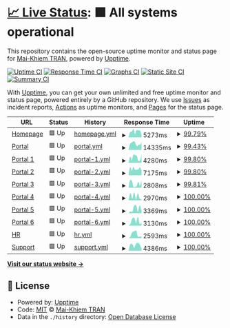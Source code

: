 # [📈 Live Status](https://tmkhiem.github.io/hcmums-web-uptime): <!--live status--> **🟩 All systems operational**

This repository contains the open-source uptime monitor and status page for [Mai-Khiem TRAN](https://tmkhiem.github.io/hcmums-web-uptime), powered by [Upptime](https://github.com/upptime/upptime).

[![Uptime CI](https://github.com/tmkhiem/hcmums-web-uptime/workflows/Uptime%20CI/badge.svg)](https://github.com/tmkhiem/hcmums-web-uptime/actions?query=workflow%3A%22Uptime+CI%22)
[![Response Time CI](https://github.com/tmkhiem/hcmums-web-uptime/workflows/Response%20Time%20CI/badge.svg)](https://github.com/tmkhiem/hcmums-web-uptime/actions?query=workflow%3A%22Response+Time+CI%22)
[![Graphs CI](https://github.com/tmkhiem/hcmums-web-uptime/workflows/Graphs%20CI/badge.svg)](https://github.com/tmkhiem/hcmums-web-uptime/actions?query=workflow%3A%22Graphs+CI%22)
[![Static Site CI](https://github.com/tmkhiem/hcmums-web-uptime/workflows/Static%20Site%20CI/badge.svg)](https://github.com/tmkhiem/hcmums-web-uptime/actions?query=workflow%3A%22Static+Site+CI%22)
[![Summary CI](https://github.com/tmkhiem/hcmums-web-uptime/workflows/Summary%20CI/badge.svg)](https://github.com/tmkhiem/hcmums-web-uptime/actions?query=workflow%3A%22Summary+CI%22)

With [Upptime](https://upptime.js.org), you can get your own unlimited and free uptime monitor and status page, powered entirely by a GitHub repository. We use [Issues](https://github.com/tmkhiem/hcmums-web-uptime/issues) as incident reports, [Actions](https://github.com/tmkhiem/hcmums-web-uptime/actions) as uptime monitors, and [Pages](https://tmkhiem.github.io/hcmums-web-uptime) for the status page.

<!--start: status pages-->
<!-- This summary is generated by Upptime (https://github.com/upptime/upptime) -->
<!-- Do not edit this manually, your changes will be overwritten -->
<!-- prettier-ignore -->
| URL | Status | History | Response Time | Uptime |
| --- | ------ | ------- | ------------- | ------ |
| <img alt="" src="https://icons.duckduckgo.com/ip3/hcmus.edu.vn.ico" height="13"> [Homepage](https://hcmus.edu.vn/) | 🟩 Up | [homepage.yml](https://github.com/tmkhiem/hcmus-web-uptime/commits/HEAD/history/homepage.yml) | <details><summary><img alt="Response time graph" src="./graphs/homepage/response-time-week.png" height="20"> 5273ms</summary><br><a href="https://tmkhiem.github.io/hcmus-web-uptime/history/homepage"><img alt="Response time 6019" src="https://img.shields.io/endpoint?url=https%3A%2F%2Fraw.githubusercontent.com%2Ftmkhiem%2Fhcmus-web-uptime%2FHEAD%2Fapi%2Fhomepage%2Fresponse-time.json"></a><br><a href="https://tmkhiem.github.io/hcmus-web-uptime/history/homepage"><img alt="24-hour response time 2104" src="https://img.shields.io/endpoint?url=https%3A%2F%2Fraw.githubusercontent.com%2Ftmkhiem%2Fhcmus-web-uptime%2FHEAD%2Fapi%2Fhomepage%2Fresponse-time-day.json"></a><br><a href="https://tmkhiem.github.io/hcmus-web-uptime/history/homepage"><img alt="7-day response time 5273" src="https://img.shields.io/endpoint?url=https%3A%2F%2Fraw.githubusercontent.com%2Ftmkhiem%2Fhcmus-web-uptime%2FHEAD%2Fapi%2Fhomepage%2Fresponse-time-week.json"></a><br><a href="https://tmkhiem.github.io/hcmus-web-uptime/history/homepage"><img alt="30-day response time 5293" src="https://img.shields.io/endpoint?url=https%3A%2F%2Fraw.githubusercontent.com%2Ftmkhiem%2Fhcmus-web-uptime%2FHEAD%2Fapi%2Fhomepage%2Fresponse-time-month.json"></a><br><a href="https://tmkhiem.github.io/hcmus-web-uptime/history/homepage"><img alt="1-year response time 6019" src="https://img.shields.io/endpoint?url=https%3A%2F%2Fraw.githubusercontent.com%2Ftmkhiem%2Fhcmus-web-uptime%2FHEAD%2Fapi%2Fhomepage%2Fresponse-time-year.json"></a></details> | <details><summary><a href="https://tmkhiem.github.io/hcmus-web-uptime/history/homepage">99.79%</a></summary><a href="https://tmkhiem.github.io/hcmus-web-uptime/history/homepage"><img alt="All-time uptime 97.46%" src="https://img.shields.io/endpoint?url=https%3A%2F%2Fraw.githubusercontent.com%2Ftmkhiem%2Fhcmus-web-uptime%2FHEAD%2Fapi%2Fhomepage%2Fuptime.json"></a><br><a href="https://tmkhiem.github.io/hcmus-web-uptime/history/homepage"><img alt="24-hour uptime 100.00%" src="https://img.shields.io/endpoint?url=https%3A%2F%2Fraw.githubusercontent.com%2Ftmkhiem%2Fhcmus-web-uptime%2FHEAD%2Fapi%2Fhomepage%2Fuptime-day.json"></a><br><a href="https://tmkhiem.github.io/hcmus-web-uptime/history/homepage"><img alt="7-day uptime 99.79%" src="https://img.shields.io/endpoint?url=https%3A%2F%2Fraw.githubusercontent.com%2Ftmkhiem%2Fhcmus-web-uptime%2FHEAD%2Fapi%2Fhomepage%2Fuptime-week.json"></a><br><a href="https://tmkhiem.github.io/hcmus-web-uptime/history/homepage"><img alt="30-day uptime 95.28%" src="https://img.shields.io/endpoint?url=https%3A%2F%2Fraw.githubusercontent.com%2Ftmkhiem%2Fhcmus-web-uptime%2FHEAD%2Fapi%2Fhomepage%2Fuptime-month.json"></a><br><a href="https://tmkhiem.github.io/hcmus-web-uptime/history/homepage"><img alt="1-year uptime 97.46%" src="https://img.shields.io/endpoint?url=https%3A%2F%2Fraw.githubusercontent.com%2Ftmkhiem%2Fhcmus-web-uptime%2FHEAD%2Fapi%2Fhomepage%2Fuptime-year.json"></a></details>
| <img alt="" src="https://icons.duckduckgo.com/ip3/portal.hcmus.edu.vn.ico" height="13"> [Portal](https://portal.hcmus.edu.vn/) | 🟩 Up | [portal.yml](https://github.com/tmkhiem/hcmus-web-uptime/commits/HEAD/history/portal.yml) | <details><summary><img alt="Response time graph" src="./graphs/portal/response-time-week.png" height="20"> 14335ms</summary><br><a href="https://tmkhiem.github.io/hcmus-web-uptime/history/portal"><img alt="Response time 14142" src="https://img.shields.io/endpoint?url=https%3A%2F%2Fraw.githubusercontent.com%2Ftmkhiem%2Fhcmus-web-uptime%2FHEAD%2Fapi%2Fportal%2Fresponse-time.json"></a><br><a href="https://tmkhiem.github.io/hcmus-web-uptime/history/portal"><img alt="24-hour response time 17454" src="https://img.shields.io/endpoint?url=https%3A%2F%2Fraw.githubusercontent.com%2Ftmkhiem%2Fhcmus-web-uptime%2FHEAD%2Fapi%2Fportal%2Fresponse-time-day.json"></a><br><a href="https://tmkhiem.github.io/hcmus-web-uptime/history/portal"><img alt="7-day response time 14335" src="https://img.shields.io/endpoint?url=https%3A%2F%2Fraw.githubusercontent.com%2Ftmkhiem%2Fhcmus-web-uptime%2FHEAD%2Fapi%2Fportal%2Fresponse-time-week.json"></a><br><a href="https://tmkhiem.github.io/hcmus-web-uptime/history/portal"><img alt="30-day response time 14021" src="https://img.shields.io/endpoint?url=https%3A%2F%2Fraw.githubusercontent.com%2Ftmkhiem%2Fhcmus-web-uptime%2FHEAD%2Fapi%2Fportal%2Fresponse-time-month.json"></a><br><a href="https://tmkhiem.github.io/hcmus-web-uptime/history/portal"><img alt="1-year response time 14142" src="https://img.shields.io/endpoint?url=https%3A%2F%2Fraw.githubusercontent.com%2Ftmkhiem%2Fhcmus-web-uptime%2FHEAD%2Fapi%2Fportal%2Fresponse-time-year.json"></a></details> | <details><summary><a href="https://tmkhiem.github.io/hcmus-web-uptime/history/portal">99.43%</a></summary><a href="https://tmkhiem.github.io/hcmus-web-uptime/history/portal"><img alt="All-time uptime 98.77%" src="https://img.shields.io/endpoint?url=https%3A%2F%2Fraw.githubusercontent.com%2Ftmkhiem%2Fhcmus-web-uptime%2FHEAD%2Fapi%2Fportal%2Fuptime.json"></a><br><a href="https://tmkhiem.github.io/hcmus-web-uptime/history/portal"><img alt="24-hour uptime 100.00%" src="https://img.shields.io/endpoint?url=https%3A%2F%2Fraw.githubusercontent.com%2Ftmkhiem%2Fhcmus-web-uptime%2FHEAD%2Fapi%2Fportal%2Fuptime-day.json"></a><br><a href="https://tmkhiem.github.io/hcmus-web-uptime/history/portal"><img alt="7-day uptime 99.43%" src="https://img.shields.io/endpoint?url=https%3A%2F%2Fraw.githubusercontent.com%2Ftmkhiem%2Fhcmus-web-uptime%2FHEAD%2Fapi%2Fportal%2Fuptime-week.json"></a><br><a href="https://tmkhiem.github.io/hcmus-web-uptime/history/portal"><img alt="30-day uptime 98.04%" src="https://img.shields.io/endpoint?url=https%3A%2F%2Fraw.githubusercontent.com%2Ftmkhiem%2Fhcmus-web-uptime%2FHEAD%2Fapi%2Fportal%2Fuptime-month.json"></a><br><a href="https://tmkhiem.github.io/hcmus-web-uptime/history/portal"><img alt="1-year uptime 98.77%" src="https://img.shields.io/endpoint?url=https%3A%2F%2Fraw.githubusercontent.com%2Ftmkhiem%2Fhcmus-web-uptime%2FHEAD%2Fapi%2Fportal%2Fuptime-year.json"></a></details>
| <img alt="" src="https://icons.duckduckgo.com/ip3/portal1.hcmus.edu.vn.ico" height="13"> [Portal 1](https://portal1.hcmus.edu.vn/) | 🟩 Up | [portal-1.yml](https://github.com/tmkhiem/hcmus-web-uptime/commits/HEAD/history/portal-1.yml) | <details><summary><img alt="Response time graph" src="./graphs/portal-1/response-time-week.png" height="20"> 4280ms</summary><br><a href="https://tmkhiem.github.io/hcmus-web-uptime/history/portal-1"><img alt="Response time 5128" src="https://img.shields.io/endpoint?url=https%3A%2F%2Fraw.githubusercontent.com%2Ftmkhiem%2Fhcmus-web-uptime%2FHEAD%2Fapi%2Fportal-1%2Fresponse-time.json"></a><br><a href="https://tmkhiem.github.io/hcmus-web-uptime/history/portal-1"><img alt="24-hour response time 6331" src="https://img.shields.io/endpoint?url=https%3A%2F%2Fraw.githubusercontent.com%2Ftmkhiem%2Fhcmus-web-uptime%2FHEAD%2Fapi%2Fportal-1%2Fresponse-time-day.json"></a><br><a href="https://tmkhiem.github.io/hcmus-web-uptime/history/portal-1"><img alt="7-day response time 4280" src="https://img.shields.io/endpoint?url=https%3A%2F%2Fraw.githubusercontent.com%2Ftmkhiem%2Fhcmus-web-uptime%2FHEAD%2Fapi%2Fportal-1%2Fresponse-time-week.json"></a><br><a href="https://tmkhiem.github.io/hcmus-web-uptime/history/portal-1"><img alt="30-day response time 4469" src="https://img.shields.io/endpoint?url=https%3A%2F%2Fraw.githubusercontent.com%2Ftmkhiem%2Fhcmus-web-uptime%2FHEAD%2Fapi%2Fportal-1%2Fresponse-time-month.json"></a><br><a href="https://tmkhiem.github.io/hcmus-web-uptime/history/portal-1"><img alt="1-year response time 5128" src="https://img.shields.io/endpoint?url=https%3A%2F%2Fraw.githubusercontent.com%2Ftmkhiem%2Fhcmus-web-uptime%2FHEAD%2Fapi%2Fportal-1%2Fresponse-time-year.json"></a></details> | <details><summary><a href="https://tmkhiem.github.io/hcmus-web-uptime/history/portal-1">99.80%</a></summary><a href="https://tmkhiem.github.io/hcmus-web-uptime/history/portal-1"><img alt="All-time uptime 99.31%" src="https://img.shields.io/endpoint?url=https%3A%2F%2Fraw.githubusercontent.com%2Ftmkhiem%2Fhcmus-web-uptime%2FHEAD%2Fapi%2Fportal-1%2Fuptime.json"></a><br><a href="https://tmkhiem.github.io/hcmus-web-uptime/history/portal-1"><img alt="24-hour uptime 100.00%" src="https://img.shields.io/endpoint?url=https%3A%2F%2Fraw.githubusercontent.com%2Ftmkhiem%2Fhcmus-web-uptime%2FHEAD%2Fapi%2Fportal-1%2Fuptime-day.json"></a><br><a href="https://tmkhiem.github.io/hcmus-web-uptime/history/portal-1"><img alt="7-day uptime 99.80%" src="https://img.shields.io/endpoint?url=https%3A%2F%2Fraw.githubusercontent.com%2Ftmkhiem%2Fhcmus-web-uptime%2FHEAD%2Fapi%2Fportal-1%2Fuptime-week.json"></a><br><a href="https://tmkhiem.github.io/hcmus-web-uptime/history/portal-1"><img alt="30-day uptime 99.18%" src="https://img.shields.io/endpoint?url=https%3A%2F%2Fraw.githubusercontent.com%2Ftmkhiem%2Fhcmus-web-uptime%2FHEAD%2Fapi%2Fportal-1%2Fuptime-month.json"></a><br><a href="https://tmkhiem.github.io/hcmus-web-uptime/history/portal-1"><img alt="1-year uptime 99.31%" src="https://img.shields.io/endpoint?url=https%3A%2F%2Fraw.githubusercontent.com%2Ftmkhiem%2Fhcmus-web-uptime%2FHEAD%2Fapi%2Fportal-1%2Fuptime-year.json"></a></details>
| <img alt="" src="https://icons.duckduckgo.com/ip3/portal2.hcmus.edu.vn.ico" height="13"> [Portal 2](https://portal2.hcmus.edu.vn/) | 🟩 Up | [portal-2.yml](https://github.com/tmkhiem/hcmus-web-uptime/commits/HEAD/history/portal-2.yml) | <details><summary><img alt="Response time graph" src="./graphs/portal-2/response-time-week.png" height="20"> 7175ms</summary><br><a href="https://tmkhiem.github.io/hcmus-web-uptime/history/portal-2"><img alt="Response time 4463" src="https://img.shields.io/endpoint?url=https%3A%2F%2Fraw.githubusercontent.com%2Ftmkhiem%2Fhcmus-web-uptime%2FHEAD%2Fapi%2Fportal-2%2Fresponse-time.json"></a><br><a href="https://tmkhiem.github.io/hcmus-web-uptime/history/portal-2"><img alt="24-hour response time 5413" src="https://img.shields.io/endpoint?url=https%3A%2F%2Fraw.githubusercontent.com%2Ftmkhiem%2Fhcmus-web-uptime%2FHEAD%2Fapi%2Fportal-2%2Fresponse-time-day.json"></a><br><a href="https://tmkhiem.github.io/hcmus-web-uptime/history/portal-2"><img alt="7-day response time 7175" src="https://img.shields.io/endpoint?url=https%3A%2F%2Fraw.githubusercontent.com%2Ftmkhiem%2Fhcmus-web-uptime%2FHEAD%2Fapi%2Fportal-2%2Fresponse-time-week.json"></a><br><a href="https://tmkhiem.github.io/hcmus-web-uptime/history/portal-2"><img alt="30-day response time 4349" src="https://img.shields.io/endpoint?url=https%3A%2F%2Fraw.githubusercontent.com%2Ftmkhiem%2Fhcmus-web-uptime%2FHEAD%2Fapi%2Fportal-2%2Fresponse-time-month.json"></a><br><a href="https://tmkhiem.github.io/hcmus-web-uptime/history/portal-2"><img alt="1-year response time 4463" src="https://img.shields.io/endpoint?url=https%3A%2F%2Fraw.githubusercontent.com%2Ftmkhiem%2Fhcmus-web-uptime%2FHEAD%2Fapi%2Fportal-2%2Fresponse-time-year.json"></a></details> | <details><summary><a href="https://tmkhiem.github.io/hcmus-web-uptime/history/portal-2">99.80%</a></summary><a href="https://tmkhiem.github.io/hcmus-web-uptime/history/portal-2"><img alt="All-time uptime 99.49%" src="https://img.shields.io/endpoint?url=https%3A%2F%2Fraw.githubusercontent.com%2Ftmkhiem%2Fhcmus-web-uptime%2FHEAD%2Fapi%2Fportal-2%2Fuptime.json"></a><br><a href="https://tmkhiem.github.io/hcmus-web-uptime/history/portal-2"><img alt="24-hour uptime 100.00%" src="https://img.shields.io/endpoint?url=https%3A%2F%2Fraw.githubusercontent.com%2Ftmkhiem%2Fhcmus-web-uptime%2FHEAD%2Fapi%2Fportal-2%2Fuptime-day.json"></a><br><a href="https://tmkhiem.github.io/hcmus-web-uptime/history/portal-2"><img alt="7-day uptime 99.80%" src="https://img.shields.io/endpoint?url=https%3A%2F%2Fraw.githubusercontent.com%2Ftmkhiem%2Fhcmus-web-uptime%2FHEAD%2Fapi%2Fportal-2%2Fuptime-week.json"></a><br><a href="https://tmkhiem.github.io/hcmus-web-uptime/history/portal-2"><img alt="30-day uptime 99.20%" src="https://img.shields.io/endpoint?url=https%3A%2F%2Fraw.githubusercontent.com%2Ftmkhiem%2Fhcmus-web-uptime%2FHEAD%2Fapi%2Fportal-2%2Fuptime-month.json"></a><br><a href="https://tmkhiem.github.io/hcmus-web-uptime/history/portal-2"><img alt="1-year uptime 99.49%" src="https://img.shields.io/endpoint?url=https%3A%2F%2Fraw.githubusercontent.com%2Ftmkhiem%2Fhcmus-web-uptime%2FHEAD%2Fapi%2Fportal-2%2Fuptime-year.json"></a></details>
| <img alt="" src="https://icons.duckduckgo.com/ip3/portal3.hcmus.edu.vn.ico" height="13"> [Portal 3](https://portal3.hcmus.edu.vn/) | 🟩 Up | [portal-3.yml](https://github.com/tmkhiem/hcmus-web-uptime/commits/HEAD/history/portal-3.yml) | <details><summary><img alt="Response time graph" src="./graphs/portal-3/response-time-week.png" height="20"> 2808ms</summary><br><a href="https://tmkhiem.github.io/hcmus-web-uptime/history/portal-3"><img alt="Response time 3839" src="https://img.shields.io/endpoint?url=https%3A%2F%2Fraw.githubusercontent.com%2Ftmkhiem%2Fhcmus-web-uptime%2FHEAD%2Fapi%2Fportal-3%2Fresponse-time.json"></a><br><a href="https://tmkhiem.github.io/hcmus-web-uptime/history/portal-3"><img alt="24-hour response time 4862" src="https://img.shields.io/endpoint?url=https%3A%2F%2Fraw.githubusercontent.com%2Ftmkhiem%2Fhcmus-web-uptime%2FHEAD%2Fapi%2Fportal-3%2Fresponse-time-day.json"></a><br><a href="https://tmkhiem.github.io/hcmus-web-uptime/history/portal-3"><img alt="7-day response time 2808" src="https://img.shields.io/endpoint?url=https%3A%2F%2Fraw.githubusercontent.com%2Ftmkhiem%2Fhcmus-web-uptime%2FHEAD%2Fapi%2Fportal-3%2Fresponse-time-week.json"></a><br><a href="https://tmkhiem.github.io/hcmus-web-uptime/history/portal-3"><img alt="30-day response time 4082" src="https://img.shields.io/endpoint?url=https%3A%2F%2Fraw.githubusercontent.com%2Ftmkhiem%2Fhcmus-web-uptime%2FHEAD%2Fapi%2Fportal-3%2Fresponse-time-month.json"></a><br><a href="https://tmkhiem.github.io/hcmus-web-uptime/history/portal-3"><img alt="1-year response time 3839" src="https://img.shields.io/endpoint?url=https%3A%2F%2Fraw.githubusercontent.com%2Ftmkhiem%2Fhcmus-web-uptime%2FHEAD%2Fapi%2Fportal-3%2Fresponse-time-year.json"></a></details> | <details><summary><a href="https://tmkhiem.github.io/hcmus-web-uptime/history/portal-3">99.81%</a></summary><a href="https://tmkhiem.github.io/hcmus-web-uptime/history/portal-3"><img alt="All-time uptime 99.16%" src="https://img.shields.io/endpoint?url=https%3A%2F%2Fraw.githubusercontent.com%2Ftmkhiem%2Fhcmus-web-uptime%2FHEAD%2Fapi%2Fportal-3%2Fuptime.json"></a><br><a href="https://tmkhiem.github.io/hcmus-web-uptime/history/portal-3"><img alt="24-hour uptime 100.00%" src="https://img.shields.io/endpoint?url=https%3A%2F%2Fraw.githubusercontent.com%2Ftmkhiem%2Fhcmus-web-uptime%2FHEAD%2Fapi%2Fportal-3%2Fuptime-day.json"></a><br><a href="https://tmkhiem.github.io/hcmus-web-uptime/history/portal-3"><img alt="7-day uptime 99.81%" src="https://img.shields.io/endpoint?url=https%3A%2F%2Fraw.githubusercontent.com%2Ftmkhiem%2Fhcmus-web-uptime%2FHEAD%2Fapi%2Fportal-3%2Fuptime-week.json"></a><br><a href="https://tmkhiem.github.io/hcmus-web-uptime/history/portal-3"><img alt="30-day uptime 98.39%" src="https://img.shields.io/endpoint?url=https%3A%2F%2Fraw.githubusercontent.com%2Ftmkhiem%2Fhcmus-web-uptime%2FHEAD%2Fapi%2Fportal-3%2Fuptime-month.json"></a><br><a href="https://tmkhiem.github.io/hcmus-web-uptime/history/portal-3"><img alt="1-year uptime 99.16%" src="https://img.shields.io/endpoint?url=https%3A%2F%2Fraw.githubusercontent.com%2Ftmkhiem%2Fhcmus-web-uptime%2FHEAD%2Fapi%2Fportal-3%2Fuptime-year.json"></a></details>
| <img alt="" src="https://icons.duckduckgo.com/ip3/portal4.hcmus.edu.vn.ico" height="13"> [Portal 4](https://portal4.hcmus.edu.vn/) | 🟩 Up | [portal-4.yml](https://github.com/tmkhiem/hcmus-web-uptime/commits/HEAD/history/portal-4.yml) | <details><summary><img alt="Response time graph" src="./graphs/portal-4/response-time-week.png" height="20"> 2970ms</summary><br><a href="https://tmkhiem.github.io/hcmus-web-uptime/history/portal-4"><img alt="Response time 4108" src="https://img.shields.io/endpoint?url=https%3A%2F%2Fraw.githubusercontent.com%2Ftmkhiem%2Fhcmus-web-uptime%2FHEAD%2Fapi%2Fportal-4%2Fresponse-time.json"></a><br><a href="https://tmkhiem.github.io/hcmus-web-uptime/history/portal-4"><img alt="24-hour response time 521" src="https://img.shields.io/endpoint?url=https%3A%2F%2Fraw.githubusercontent.com%2Ftmkhiem%2Fhcmus-web-uptime%2FHEAD%2Fapi%2Fportal-4%2Fresponse-time-day.json"></a><br><a href="https://tmkhiem.github.io/hcmus-web-uptime/history/portal-4"><img alt="7-day response time 2970" src="https://img.shields.io/endpoint?url=https%3A%2F%2Fraw.githubusercontent.com%2Ftmkhiem%2Fhcmus-web-uptime%2FHEAD%2Fapi%2Fportal-4%2Fresponse-time-week.json"></a><br><a href="https://tmkhiem.github.io/hcmus-web-uptime/history/portal-4"><img alt="30-day response time 4691" src="https://img.shields.io/endpoint?url=https%3A%2F%2Fraw.githubusercontent.com%2Ftmkhiem%2Fhcmus-web-uptime%2FHEAD%2Fapi%2Fportal-4%2Fresponse-time-month.json"></a><br><a href="https://tmkhiem.github.io/hcmus-web-uptime/history/portal-4"><img alt="1-year response time 4108" src="https://img.shields.io/endpoint?url=https%3A%2F%2Fraw.githubusercontent.com%2Ftmkhiem%2Fhcmus-web-uptime%2FHEAD%2Fapi%2Fportal-4%2Fresponse-time-year.json"></a></details> | <details><summary><a href="https://tmkhiem.github.io/hcmus-web-uptime/history/portal-4">100.00%</a></summary><a href="https://tmkhiem.github.io/hcmus-web-uptime/history/portal-4"><img alt="All-time uptime 99.56%" src="https://img.shields.io/endpoint?url=https%3A%2F%2Fraw.githubusercontent.com%2Ftmkhiem%2Fhcmus-web-uptime%2FHEAD%2Fapi%2Fportal-4%2Fuptime.json"></a><br><a href="https://tmkhiem.github.io/hcmus-web-uptime/history/portal-4"><img alt="24-hour uptime 100.00%" src="https://img.shields.io/endpoint?url=https%3A%2F%2Fraw.githubusercontent.com%2Ftmkhiem%2Fhcmus-web-uptime%2FHEAD%2Fapi%2Fportal-4%2Fuptime-day.json"></a><br><a href="https://tmkhiem.github.io/hcmus-web-uptime/history/portal-4"><img alt="7-day uptime 100.00%" src="https://img.shields.io/endpoint?url=https%3A%2F%2Fraw.githubusercontent.com%2Ftmkhiem%2Fhcmus-web-uptime%2FHEAD%2Fapi%2Fportal-4%2Fuptime-week.json"></a><br><a href="https://tmkhiem.github.io/hcmus-web-uptime/history/portal-4"><img alt="30-day uptime 99.30%" src="https://img.shields.io/endpoint?url=https%3A%2F%2Fraw.githubusercontent.com%2Ftmkhiem%2Fhcmus-web-uptime%2FHEAD%2Fapi%2Fportal-4%2Fuptime-month.json"></a><br><a href="https://tmkhiem.github.io/hcmus-web-uptime/history/portal-4"><img alt="1-year uptime 99.56%" src="https://img.shields.io/endpoint?url=https%3A%2F%2Fraw.githubusercontent.com%2Ftmkhiem%2Fhcmus-web-uptime%2FHEAD%2Fapi%2Fportal-4%2Fuptime-year.json"></a></details>
| <img alt="" src="https://icons.duckduckgo.com/ip3/portal5.hcmus.edu.vn.ico" height="13"> [Portal 5](https://portal5.hcmus.edu.vn/) | 🟩 Up | [portal-5.yml](https://github.com/tmkhiem/hcmus-web-uptime/commits/HEAD/history/portal-5.yml) | <details><summary><img alt="Response time graph" src="./graphs/portal-5/response-time-week.png" height="20"> 3369ms</summary><br><a href="https://tmkhiem.github.io/hcmus-web-uptime/history/portal-5"><img alt="Response time 3428" src="https://img.shields.io/endpoint?url=https%3A%2F%2Fraw.githubusercontent.com%2Ftmkhiem%2Fhcmus-web-uptime%2FHEAD%2Fapi%2Fportal-5%2Fresponse-time.json"></a><br><a href="https://tmkhiem.github.io/hcmus-web-uptime/history/portal-5"><img alt="24-hour response time 1765" src="https://img.shields.io/endpoint?url=https%3A%2F%2Fraw.githubusercontent.com%2Ftmkhiem%2Fhcmus-web-uptime%2FHEAD%2Fapi%2Fportal-5%2Fresponse-time-day.json"></a><br><a href="https://tmkhiem.github.io/hcmus-web-uptime/history/portal-5"><img alt="7-day response time 3369" src="https://img.shields.io/endpoint?url=https%3A%2F%2Fraw.githubusercontent.com%2Ftmkhiem%2Fhcmus-web-uptime%2FHEAD%2Fapi%2Fportal-5%2Fresponse-time-week.json"></a><br><a href="https://tmkhiem.github.io/hcmus-web-uptime/history/portal-5"><img alt="30-day response time 2973" src="https://img.shields.io/endpoint?url=https%3A%2F%2Fraw.githubusercontent.com%2Ftmkhiem%2Fhcmus-web-uptime%2FHEAD%2Fapi%2Fportal-5%2Fresponse-time-month.json"></a><br><a href="https://tmkhiem.github.io/hcmus-web-uptime/history/portal-5"><img alt="1-year response time 3428" src="https://img.shields.io/endpoint?url=https%3A%2F%2Fraw.githubusercontent.com%2Ftmkhiem%2Fhcmus-web-uptime%2FHEAD%2Fapi%2Fportal-5%2Fresponse-time-year.json"></a></details> | <details><summary><a href="https://tmkhiem.github.io/hcmus-web-uptime/history/portal-5">100.00%</a></summary><a href="https://tmkhiem.github.io/hcmus-web-uptime/history/portal-5"><img alt="All-time uptime 99.56%" src="https://img.shields.io/endpoint?url=https%3A%2F%2Fraw.githubusercontent.com%2Ftmkhiem%2Fhcmus-web-uptime%2FHEAD%2Fapi%2Fportal-5%2Fuptime.json"></a><br><a href="https://tmkhiem.github.io/hcmus-web-uptime/history/portal-5"><img alt="24-hour uptime 100.00%" src="https://img.shields.io/endpoint?url=https%3A%2F%2Fraw.githubusercontent.com%2Ftmkhiem%2Fhcmus-web-uptime%2FHEAD%2Fapi%2Fportal-5%2Fuptime-day.json"></a><br><a href="https://tmkhiem.github.io/hcmus-web-uptime/history/portal-5"><img alt="7-day uptime 100.00%" src="https://img.shields.io/endpoint?url=https%3A%2F%2Fraw.githubusercontent.com%2Ftmkhiem%2Fhcmus-web-uptime%2FHEAD%2Fapi%2Fportal-5%2Fuptime-week.json"></a><br><a href="https://tmkhiem.github.io/hcmus-web-uptime/history/portal-5"><img alt="30-day uptime 99.30%" src="https://img.shields.io/endpoint?url=https%3A%2F%2Fraw.githubusercontent.com%2Ftmkhiem%2Fhcmus-web-uptime%2FHEAD%2Fapi%2Fportal-5%2Fuptime-month.json"></a><br><a href="https://tmkhiem.github.io/hcmus-web-uptime/history/portal-5"><img alt="1-year uptime 99.56%" src="https://img.shields.io/endpoint?url=https%3A%2F%2Fraw.githubusercontent.com%2Ftmkhiem%2Fhcmus-web-uptime%2FHEAD%2Fapi%2Fportal-5%2Fuptime-year.json"></a></details>
| <img alt="" src="https://icons.duckduckgo.com/ip3/portal6.hcmus.edu.vn.ico" height="13"> [Portal 6](https://portal6.hcmus.edu.vn/) | 🟩 Up | [portal-6.yml](https://github.com/tmkhiem/hcmus-web-uptime/commits/HEAD/history/portal-6.yml) | <details><summary><img alt="Response time graph" src="./graphs/portal-6/response-time-week.png" height="20"> 3130ms</summary><br><a href="https://tmkhiem.github.io/hcmus-web-uptime/history/portal-6"><img alt="Response time 4005" src="https://img.shields.io/endpoint?url=https%3A%2F%2Fraw.githubusercontent.com%2Ftmkhiem%2Fhcmus-web-uptime%2FHEAD%2Fapi%2Fportal-6%2Fresponse-time.json"></a><br><a href="https://tmkhiem.github.io/hcmus-web-uptime/history/portal-6"><img alt="24-hour response time 1734" src="https://img.shields.io/endpoint?url=https%3A%2F%2Fraw.githubusercontent.com%2Ftmkhiem%2Fhcmus-web-uptime%2FHEAD%2Fapi%2Fportal-6%2Fresponse-time-day.json"></a><br><a href="https://tmkhiem.github.io/hcmus-web-uptime/history/portal-6"><img alt="7-day response time 3130" src="https://img.shields.io/endpoint?url=https%3A%2F%2Fraw.githubusercontent.com%2Ftmkhiem%2Fhcmus-web-uptime%2FHEAD%2Fapi%2Fportal-6%2Fresponse-time-week.json"></a><br><a href="https://tmkhiem.github.io/hcmus-web-uptime/history/portal-6"><img alt="30-day response time 3632" src="https://img.shields.io/endpoint?url=https%3A%2F%2Fraw.githubusercontent.com%2Ftmkhiem%2Fhcmus-web-uptime%2FHEAD%2Fapi%2Fportal-6%2Fresponse-time-month.json"></a><br><a href="https://tmkhiem.github.io/hcmus-web-uptime/history/portal-6"><img alt="1-year response time 4005" src="https://img.shields.io/endpoint?url=https%3A%2F%2Fraw.githubusercontent.com%2Ftmkhiem%2Fhcmus-web-uptime%2FHEAD%2Fapi%2Fportal-6%2Fresponse-time-year.json"></a></details> | <details><summary><a href="https://tmkhiem.github.io/hcmus-web-uptime/history/portal-6">100.00%</a></summary><a href="https://tmkhiem.github.io/hcmus-web-uptime/history/portal-6"><img alt="All-time uptime 99.54%" src="https://img.shields.io/endpoint?url=https%3A%2F%2Fraw.githubusercontent.com%2Ftmkhiem%2Fhcmus-web-uptime%2FHEAD%2Fapi%2Fportal-6%2Fuptime.json"></a><br><a href="https://tmkhiem.github.io/hcmus-web-uptime/history/portal-6"><img alt="24-hour uptime 100.00%" src="https://img.shields.io/endpoint?url=https%3A%2F%2Fraw.githubusercontent.com%2Ftmkhiem%2Fhcmus-web-uptime%2FHEAD%2Fapi%2Fportal-6%2Fuptime-day.json"></a><br><a href="https://tmkhiem.github.io/hcmus-web-uptime/history/portal-6"><img alt="7-day uptime 100.00%" src="https://img.shields.io/endpoint?url=https%3A%2F%2Fraw.githubusercontent.com%2Ftmkhiem%2Fhcmus-web-uptime%2FHEAD%2Fapi%2Fportal-6%2Fuptime-week.json"></a><br><a href="https://tmkhiem.github.io/hcmus-web-uptime/history/portal-6"><img alt="30-day uptime 99.29%" src="https://img.shields.io/endpoint?url=https%3A%2F%2Fraw.githubusercontent.com%2Ftmkhiem%2Fhcmus-web-uptime%2FHEAD%2Fapi%2Fportal-6%2Fuptime-month.json"></a><br><a href="https://tmkhiem.github.io/hcmus-web-uptime/history/portal-6"><img alt="1-year uptime 99.54%" src="https://img.shields.io/endpoint?url=https%3A%2F%2Fraw.githubusercontent.com%2Ftmkhiem%2Fhcmus-web-uptime%2FHEAD%2Fapi%2Fportal-6%2Fuptime-year.json"></a></details>
| <img alt="" src="https://icons.duckduckgo.com/ip3/hr.hcmus.edu.vn.ico" height="13"> [HR](https://hr.hcmus.edu.vn/) | 🟩 Up | [hr.yml](https://github.com/tmkhiem/hcmus-web-uptime/commits/HEAD/history/hr.yml) | <details><summary><img alt="Response time graph" src="./graphs/hr/response-time-week.png" height="20"> 2593ms</summary><br><a href="https://tmkhiem.github.io/hcmus-web-uptime/history/hr"><img alt="Response time 3200" src="https://img.shields.io/endpoint?url=https%3A%2F%2Fraw.githubusercontent.com%2Ftmkhiem%2Fhcmus-web-uptime%2FHEAD%2Fapi%2Fhr%2Fresponse-time.json"></a><br><a href="https://tmkhiem.github.io/hcmus-web-uptime/history/hr"><img alt="24-hour response time 1182" src="https://img.shields.io/endpoint?url=https%3A%2F%2Fraw.githubusercontent.com%2Ftmkhiem%2Fhcmus-web-uptime%2FHEAD%2Fapi%2Fhr%2Fresponse-time-day.json"></a><br><a href="https://tmkhiem.github.io/hcmus-web-uptime/history/hr"><img alt="7-day response time 2593" src="https://img.shields.io/endpoint?url=https%3A%2F%2Fraw.githubusercontent.com%2Ftmkhiem%2Fhcmus-web-uptime%2FHEAD%2Fapi%2Fhr%2Fresponse-time-week.json"></a><br><a href="https://tmkhiem.github.io/hcmus-web-uptime/history/hr"><img alt="30-day response time 3253" src="https://img.shields.io/endpoint?url=https%3A%2F%2Fraw.githubusercontent.com%2Ftmkhiem%2Fhcmus-web-uptime%2FHEAD%2Fapi%2Fhr%2Fresponse-time-month.json"></a><br><a href="https://tmkhiem.github.io/hcmus-web-uptime/history/hr"><img alt="1-year response time 3200" src="https://img.shields.io/endpoint?url=https%3A%2F%2Fraw.githubusercontent.com%2Ftmkhiem%2Fhcmus-web-uptime%2FHEAD%2Fapi%2Fhr%2Fresponse-time-year.json"></a></details> | <details><summary><a href="https://tmkhiem.github.io/hcmus-web-uptime/history/hr">100.00%</a></summary><a href="https://tmkhiem.github.io/hcmus-web-uptime/history/hr"><img alt="All-time uptime 100.00%" src="https://img.shields.io/endpoint?url=https%3A%2F%2Fraw.githubusercontent.com%2Ftmkhiem%2Fhcmus-web-uptime%2FHEAD%2Fapi%2Fhr%2Fuptime.json"></a><br><a href="https://tmkhiem.github.io/hcmus-web-uptime/history/hr"><img alt="24-hour uptime 100.00%" src="https://img.shields.io/endpoint?url=https%3A%2F%2Fraw.githubusercontent.com%2Ftmkhiem%2Fhcmus-web-uptime%2FHEAD%2Fapi%2Fhr%2Fuptime-day.json"></a><br><a href="https://tmkhiem.github.io/hcmus-web-uptime/history/hr"><img alt="7-day uptime 100.00%" src="https://img.shields.io/endpoint?url=https%3A%2F%2Fraw.githubusercontent.com%2Ftmkhiem%2Fhcmus-web-uptime%2FHEAD%2Fapi%2Fhr%2Fuptime-week.json"></a><br><a href="https://tmkhiem.github.io/hcmus-web-uptime/history/hr"><img alt="30-day uptime 100.00%" src="https://img.shields.io/endpoint?url=https%3A%2F%2Fraw.githubusercontent.com%2Ftmkhiem%2Fhcmus-web-uptime%2FHEAD%2Fapi%2Fhr%2Fuptime-month.json"></a><br><a href="https://tmkhiem.github.io/hcmus-web-uptime/history/hr"><img alt="1-year uptime 100.00%" src="https://img.shields.io/endpoint?url=https%3A%2F%2Fraw.githubusercontent.com%2Ftmkhiem%2Fhcmus-web-uptime%2FHEAD%2Fapi%2Fhr%2Fuptime-year.json"></a></details>
| <img alt="" src="https://icons.duckduckgo.com/ip3/support.hcmus.edu.vn.ico" height="13"> [Support](https://support.hcmus.edu.vn/) | 🟩 Up | [support.yml](https://github.com/tmkhiem/hcmus-web-uptime/commits/HEAD/history/support.yml) | <details><summary><img alt="Response time graph" src="./graphs/support/response-time-week.png" height="20"> 4386ms</summary><br><a href="https://tmkhiem.github.io/hcmus-web-uptime/history/support"><img alt="Response time 3992" src="https://img.shields.io/endpoint?url=https%3A%2F%2Fraw.githubusercontent.com%2Ftmkhiem%2Fhcmus-web-uptime%2FHEAD%2Fapi%2Fsupport%2Fresponse-time.json"></a><br><a href="https://tmkhiem.github.io/hcmus-web-uptime/history/support"><img alt="24-hour response time 1548" src="https://img.shields.io/endpoint?url=https%3A%2F%2Fraw.githubusercontent.com%2Ftmkhiem%2Fhcmus-web-uptime%2FHEAD%2Fapi%2Fsupport%2Fresponse-time-day.json"></a><br><a href="https://tmkhiem.github.io/hcmus-web-uptime/history/support"><img alt="7-day response time 4386" src="https://img.shields.io/endpoint?url=https%3A%2F%2Fraw.githubusercontent.com%2Ftmkhiem%2Fhcmus-web-uptime%2FHEAD%2Fapi%2Fsupport%2Fresponse-time-week.json"></a><br><a href="https://tmkhiem.github.io/hcmus-web-uptime/history/support"><img alt="30-day response time 3815" src="https://img.shields.io/endpoint?url=https%3A%2F%2Fraw.githubusercontent.com%2Ftmkhiem%2Fhcmus-web-uptime%2FHEAD%2Fapi%2Fsupport%2Fresponse-time-month.json"></a><br><a href="https://tmkhiem.github.io/hcmus-web-uptime/history/support"><img alt="1-year response time 3992" src="https://img.shields.io/endpoint?url=https%3A%2F%2Fraw.githubusercontent.com%2Ftmkhiem%2Fhcmus-web-uptime%2FHEAD%2Fapi%2Fsupport%2Fresponse-time-year.json"></a></details> | <details><summary><a href="https://tmkhiem.github.io/hcmus-web-uptime/history/support">100.00%</a></summary><a href="https://tmkhiem.github.io/hcmus-web-uptime/history/support"><img alt="All-time uptime 99.95%" src="https://img.shields.io/endpoint?url=https%3A%2F%2Fraw.githubusercontent.com%2Ftmkhiem%2Fhcmus-web-uptime%2FHEAD%2Fapi%2Fsupport%2Fuptime.json"></a><br><a href="https://tmkhiem.github.io/hcmus-web-uptime/history/support"><img alt="24-hour uptime 100.00%" src="https://img.shields.io/endpoint?url=https%3A%2F%2Fraw.githubusercontent.com%2Ftmkhiem%2Fhcmus-web-uptime%2FHEAD%2Fapi%2Fsupport%2Fuptime-day.json"></a><br><a href="https://tmkhiem.github.io/hcmus-web-uptime/history/support"><img alt="7-day uptime 100.00%" src="https://img.shields.io/endpoint?url=https%3A%2F%2Fraw.githubusercontent.com%2Ftmkhiem%2Fhcmus-web-uptime%2FHEAD%2Fapi%2Fsupport%2Fuptime-week.json"></a><br><a href="https://tmkhiem.github.io/hcmus-web-uptime/history/support"><img alt="30-day uptime 99.95%" src="https://img.shields.io/endpoint?url=https%3A%2F%2Fraw.githubusercontent.com%2Ftmkhiem%2Fhcmus-web-uptime%2FHEAD%2Fapi%2Fsupport%2Fuptime-month.json"></a><br><a href="https://tmkhiem.github.io/hcmus-web-uptime/history/support"><img alt="1-year uptime 99.95%" src="https://img.shields.io/endpoint?url=https%3A%2F%2Fraw.githubusercontent.com%2Ftmkhiem%2Fhcmus-web-uptime%2FHEAD%2Fapi%2Fsupport%2Fuptime-year.json"></a></details>

<!--end: status pages-->

[**Visit our status website →**](https://tmkhiem.github.io/hcmums-web-uptime)

## 📄 License

- Powered by: [Upptime](https://github.com/upptime/upptime)
- Code: [MIT](./LICENSE) © [Mai-Khiem TRAN](https://tmkhiem.github.io/hcmums-web-uptime)
- Data in the `./history` directory: [Open Database License](https://opendatacommons.org/licenses/odbl/1-0/)
